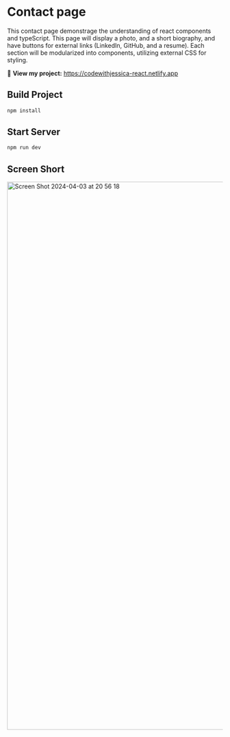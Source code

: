 # Contact page

This contact page demonstrage the understanding of react components and typeScript. This page will display a photo, and a short biography, and have buttons for external links (LinkedIn, GitHub, and a resume). Each section will be modularized into components, utilizing external CSS for styling.


🔗 <b>View my project:</b> https://codewithjessica-react.netlify.app

## Build Project

```bash
npm install
```

## Start Server

```bash
npm run dev
```
## Screen Short
<img width="1280" alt="Screen Shot 2024-04-03 at 20 56 18" src="https://github.com/codewithjessica/contact-page/assets/112827168/b9ed732d-9cd9-4962-9d88-398a50047e66">



